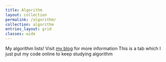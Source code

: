```yaml
---
title: Algorithm
layout: collection
permalink: /algorithm/
collection: algorithm
entries_layout: grid
classes: wide
---
```


My algorithm lists! Visit <a href="https://mytutorials.tistory.com/category/Core/Weekly%20Algorithm">my blog</a> for more information
This is a tab which I just put my code online to keep studying algorithm
